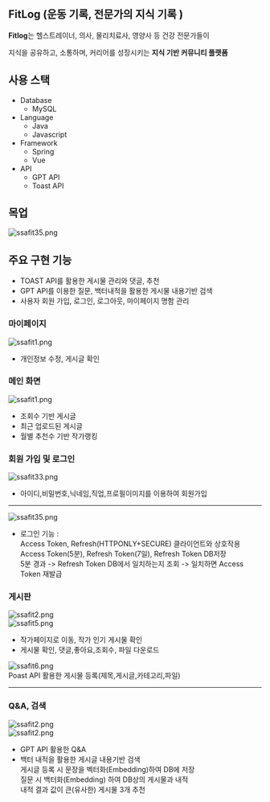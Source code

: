 
## FitLog (운동 기록, 전문가의 지식 기록 )

**Fitlog**는 헬스트레이너, 의사, 물리치료사, 영양사 등 건강 전문가들이

지식을 공유하고, 소통하며, 커리어를 성장시키는 **지식 기반 커뮤니티 플랫폼**


## 사용 스택  
- Database  
    - MySQL 
- Language  
    - Java  
    - Javascript    
- Framework 
    - Spring    
    - Vue   
- API   
    - GPT API
    - Toast API


## 목업  
![ssafit35.png](./images/1.png)  

## 주요 구현 기능
- TOAST API를 활용한 게시물 관리와 댓글, 추천
- GPT API를 이용한 질문, 백터내적을 활용한 게시물 내용기반 검색
- 사용자 회원 가입, 로그인, 로그아웃, 마이페이지 명함 관리

### 마이페이지
![ssafit1.png](./images/2.png)
- 개인정보 수정, 게시글 확인

### 메인 화면
![ssafit1.png](./images/3.png)

- 조회수 기반 게시글 
- 최근 업로드된 게시글 
- 월별 추천수 기반 작가랭킹

### 회원 가입 및 로그인
![ssafit33.png](./images/4.png)  
- 아이디,비밀번호,닉네임,직업,프로필이미지를 이용하여 회원가입

---
 ![ssafit35.png](./images/5.png)  
- 로그인 기능 : <br>
Access Token, Refresh(HTTPONLY+SECURE) 클라이언트와 상호작용 <br>
Access Token(5분), Refresh Token(7일), Refresh Token DB저장 <br>
5분 경과 ->  Refresh Token DB에서 일치하는지 조회 -> 일치하면 Access Token 재발급
   

### 게시판
![ssafit2.png](./images/6.png)   
![ssafit5.png](./images/7.png)   
- 작가페이지로 이동, 작가 인기 게시물 확인
- 게시물 확인, 댓글,좋아요,조회수, 파일 다운로드

![ssafit6.png](./images/8.png)   
Poast API 활용한 게시물 등록(제목,게시글,카테고리,파일)

--------------------------------------------------------------------------------------------
### Q&A, 검색
![ssafit2.png](./images/9.png)  
![ssafit2.png](./images/10.png)  
- GPT API 활용한 Q&A
- 백터 내적을 활용한 게시글 내용기반 검색<br>
게시글 등록 시 문장을 벡터화(Embedding)하여 DB에 저장 <BR>
질문 시 백터화(Embedding) 하여 DB상의 게시물과 내적 <BR>
내적 결과 값이 큰(유사한) 게시물 3개 추천





